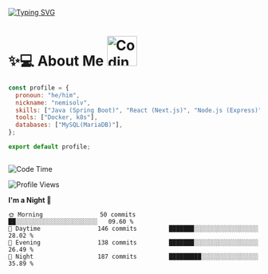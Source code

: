 

[![Typing SVG](https://readme-typing-svg.demolab.com?font=Fira+Code&weight=500&pause=1000&center=true&vCenter=true&repeat=false&multiline=true&width=800&height=100&lines=Hi%2C+I'm+nemisolv%2C+a+Java+backend+dev+from+Vietnam.;My+brain+throws+'WordNotFoundException'+when+I+speak+English.+%F0%9F%A4%AF%F0%9F%93%9A)](https://git.io/typing-svg)

<p align="center">

# ✨💻 About Me  <img src="https://media.giphy.com/media/WUlplcMpOCEmTGBtBW/giphy.gif" width="60" alt="Coding gif">

</p>



``` javascript
const profile = {
  pronoun: "he/him",
  nickname: "nemisolv",
  skills: ["Java (Spring Boot)", "React (Next.js)", "Node.js (Express)"],
  tools: ["Docker, k8s"],
  databases: ["MySQL(MariaDB)"],
};

export default profile;



```




<!--START_SECTION:waka-->
![Code Time](http://img.shields.io/badge/Code%20Time-18%20hrs%2029%20mins-blue)

![Profile Views](http://img.shields.io/badge/Profile%20Views-0-blue)

**I'm a Night 🦉** 

```text
🌞 Morning                50 commits          ██░░░░░░░░░░░░░░░░░░░░░░░   09.60 % 
🌆 Daytime                146 commits         ███████░░░░░░░░░░░░░░░░░░   28.02 % 
🌃 Evening                138 commits         ███████░░░░░░░░░░░░░░░░░░   26.49 % 
🌙 Night                  187 commits         █████████░░░░░░░░░░░░░░░░   35.89 % 
```



<!--END_SECTION:waka-->





